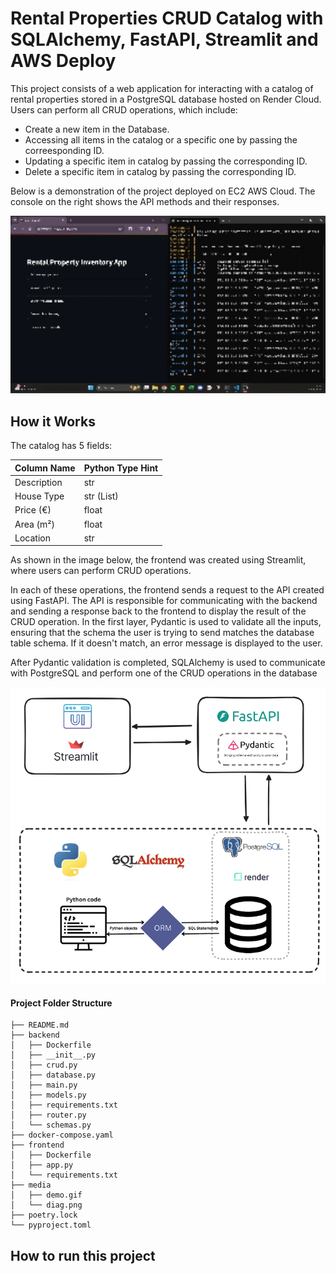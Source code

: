 # Rental Properties CRUD Catalog with SQLAlchemy, FastAPI, Streamlit and AWS Deploy

This project consists of a web application for interacting with a catalog of rental properties stored in a PostgreSQL database hosted on Render Cloud. Users can perform all CRUD operations, which include: 

- Create a new item in the Database. 
- Accessing all items in the catalog or a specific one by passing the correesponding ID. 
- Updating a specific item in catalog by passing the corresponding ID. 
- Delete a specific item in catalog by passing the corresponding ID.

Below is a demonstration of the project deployed on EC2 AWS Cloud. The console on the right shows the API methods and their responses.

<img src="media/demo.gif" width = 1000 />

## How it Works

The catalog has 5 fields:

| Column Name           | Python Type Hint |
|-----------------------|------------------|
| Description  | str              |
| House Type            | str (List)        |
| Price (€)            | float            |
| Area (m²)              | float            |
| Location              | str              |


As shown in the image below, the frontend was created using Streamlit, where users can perform CRUD operations.

In each of these operations, the frontend sends a request to the API created using FastAPI. The API is responsible for communicating with the backend and sending a response back to the frontend to display the result of the CRUD operation. In the first layer, Pydantic is used to validate all the inputs, ensuring that the schema the user is trying to send matches the database table schema. If it doesn't match, an error message is displayed to the user.

After Pydantic validation is completed, SQLAlchemy is used to communicate with PostgreSQL and perform one of the CRUD operations in the database

![](media/diag.png)


#### Project Folder Structure
```
├── README.md
├── backend
│   ├── Dockerfile
│   ├── __init__.py
│   ├── crud.py
│   ├── database.py
│   ├── main.py
│   ├── models.py
│   ├── requirements.txt
│   ├── router.py
│   └── schemas.py
├── docker-compose.yaml
├── frontend
│   ├── Dockerfile
│   ├── app.py
│   └── requirements.txt
├── media
│   ├── demo.gif
│   └── diag.png
├── poetry.lock
└── pyproject.toml
```

## How to run this project
